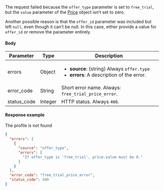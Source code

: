 <!--- FreeTrialPrice.md ---> 

The request failed because the `offer_type` parameter is set to `free_trial`, but the `value` parameter of the [Price](server-side-api-objects#price) object isn’t set to zero.

Another possible reason is that the `offer_id` parameter was included but left `null`, even though it can’t be null. In this case, either provide a value for `offer_id` or remove the parameter entirely.

#### Body

| Parameter   | Type    | Description                                                  |
| ----------- | ------- | ------------------------------------------------------------ |
| errors      | Object  | <ul><li> **source**: (string) Always `offer.type`</li><li> **errors**: A description of the error.</li></ul> |
| error_code  | String  | Short error name. Always: `free_trial_price_error`.          |
| status_code | Integer | HTTP status. Always `400`.                                   |

#### Response example

The profile is not found

```json
{
  "errors": [
    {
      "source": "offer_type",
      "errors": [
        "If offer_type is 'free_trial', price.value must be 0."
      ]
    }
  ],
  "error_code": "free_trial_price_error",
  "status_code": 400
}
```

 